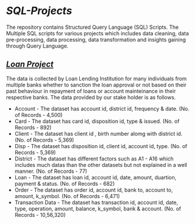 # _SQL-Projects_
The repository contains Structured Query Language (SQL) Scripts. The Multiple SQL scripts for various projects which includes data cleaning, data pre-processing, data processing, data transformation and insights gaining through Query Language.
## _[Loan Project](Loan%20Project)_
The data is collected by Loan Lending Institution for many individuals from multiple banks whether to sanction the loan approval or not based on their past behaviour in repayment of loans or account mainteinance in their respective banks. The data provided by our stake holder is as follows.
 * Account - The dataset has account id, district id, frequency & date. (No. of Records - 4,500) 
 * Card - The dataset has card id, disposition id, type & issued. (No. of Records - 892)
 * Client - The dataset has client id , birth number alomg with district id. (No. of Records - 5,369)
 * Disp - The dataset has disposition id, client id, account id, type. (No. of Records - 5,369)
 * District - The dataset has different factors such as A1 - A16 which includes much datas than the other datasets but not explained in a well manner. (No. of Records - 77)
 * Loan - The dataset has loan id, account id, date, amount, duartion, payment & status. (No. of Records - 682)
 * Order - The dataset has order id, account id, bank to, account to, amount, k_symbol. (No. of Records - 6,471)
 * Transaction Data - The dataset has transaction id, account id, date, type, operation, amount, balance, k_symbol, bank & account. (No. of Records - 10,56,320)
